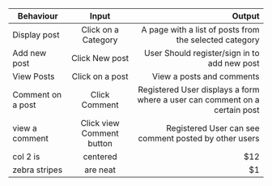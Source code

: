 | Behaviour       | Input           |  Output |
| ------------- |:-------------:| -----:|
|Display post       | Click on a Category | A page with a list of posts from the selected category |
| Add new post      | Click New post	      |   User Should register/sign in to add new post |
| View Posts| Click on a post      |    View a posts and comments |
| Comment on a post|Click Comment| Registered User displays a form where a user can comment on a certain post
| view a comment     | Click view Comment button | Registered User can see comment posted by other users |
| col 2 is      | centered      |   $12 |
| zebra stripes | are neat      |    $1 |
